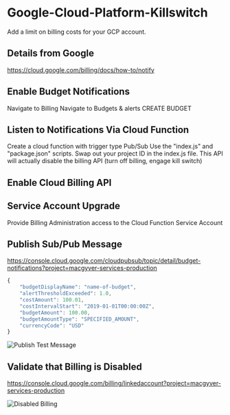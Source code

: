 # Google-Cloud-Platform-Killswitch
 Add a limit on billing costs for your GCP account.

## Details from Google
https://cloud.google.com/billing/docs/how-to/notify



## Enable Budget Notifications

Navigate to Billing
Navigate to Budgets & alerts
CREATE BUDGET

## Listen to Notifications Via Cloud Function
Create a cloud function with trigger type Pub/Sub
Use the "index.js" and "package.json" scripts.
Swap out your project ID in the index.js file.
This API will actually disable the billing API (turn off billing, engage kill switch) 


## Enable Cloud Billing API


## Service Account Upgrade
Provide Billing Administration access to the Cloud Function Service Account


## Publish Sub/Pub Message
https://console.cloud.google.com/cloudpubsub/topic/detail/budget-notifications?project=macgyver-services-production


```javascript
{
    "budgetDisplayName": "name-of-budget",
    "alertThresholdExceeded": 1.0,
    "costAmount": 100.01,
    "costIntervalStart": "2019-01-01T00:00:00Z",
    "budgetAmount": 100.00,
    "budgetAmountType": "SPECIFIED_AMOUNT",
    "currencyCode": "USD"
}
```

![Publish Test Message](https://raw.githubusercontent.com/tmoody/Google-Cloud-Platform-Killswitch/main/images/pub-sub-test-message.png)

## Validate that Billing is Disabled
https://console.cloud.google.com/billing/linkedaccount?project=macgyver-services-production

![Disabled Billing](https://raw.githubusercontent.com/tmoody/Google-Cloud-Platform-Killswitch/main/images/billing-disabled.png)

